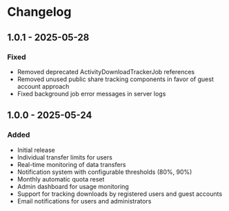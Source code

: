 # Changelog


## 1.0.1 - 2025-05-28
### Fixed
- Removed deprecated ActivityDownloadTrackerJob references
- Removed unused public share tracking components in favor of guest account approach
- Fixed background job error messages in server logs

## 1.0.0 - 2025-05-24
### Added
- Initial release
- Individual transfer limits for users
- Real-time monitoring of data transfers
- Notification system with configurable thresholds (80%, 90%)
- Monthly automatic quota reset
- Admin dashboard for usage monitoring
- Support for tracking downloads by registered users and guest accounts
- Email notifications for users and administrators
